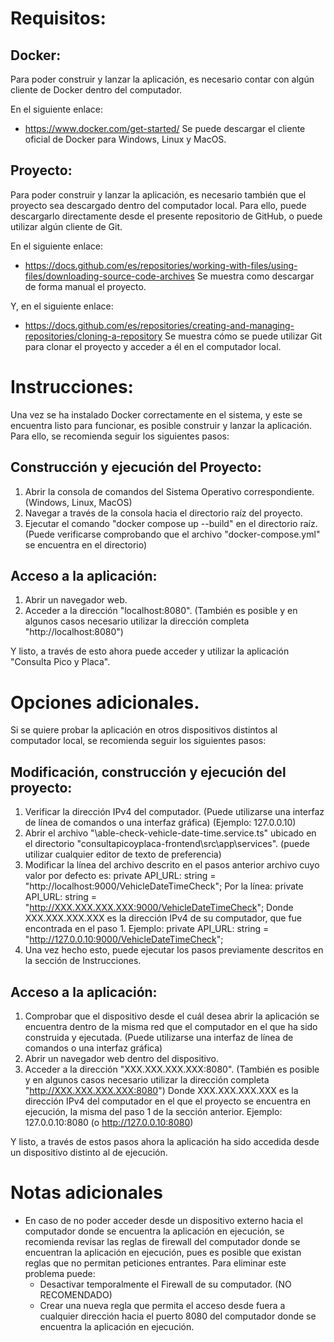 # Requisitos:

## Docker:
Para poder construir y lanzar la aplicación, es necesario contar con algún cliente de Docker dentro del computador.

En el siguiente enlace:
- https://www.docker.com/get-started/
Se puede descargar el cliente oficial de Docker para Windows, Linux y MacOS.

## Proyecto:
Para poder construir y lanzar la aplicación, es necesario también que el proyecto sea descargado dentro del computador local. Para ello, puede descargarlo directamente desde el presente repositorio de GitHub, o puede utilizar algún cliente de Git.

En el siguiente enlace:
- https://docs.github.com/es/repositories/working-with-files/using-files/downloading-source-code-archives
Se muestra como descargar de forma manual el proyecto.

Y, en el siguiente enlace:
- https://docs.github.com/es/repositories/creating-and-managing-repositories/cloning-a-repository
Se muestra cómo se puede utilizar Git para clonar el proyecto y acceder a él en el computador local.



# Instrucciones:

Una vez se ha instalado Docker correctamente en el sistema, y este se encuentra listo para funcionar, es posible construir y lanzar la aplicación. 
Para ello, se recomienda seguir los siguientes pasos:

## Construcción y ejecución del Proyecto:
1. Abrir la consola de comandos del Sistema Operativo correspondiente. (Windows, Linux, MacOS)
2. Navegar a través de la consola hacia el directorio raíz del proyecto.
3. Ejecutar el comando "docker compose up --build" en el directorio raíz. (Puede verificarse comprobando que el archivo "docker-compose.yml" se encuentra en el directorio)

## Acceso a la aplicación:
1. Abrir un navegador web.
2. Acceder a la dirección "localhost:8080". (También es posible y en algunos casos necesario utilizar la dirección completa "http://localhost:8080")

Y listo, a través de esto ahora puede acceder y utilizar la aplicación "Consulta Pico y Placa".


# Opciones adicionales.

Si se quiere probar la aplicación en otros dispositivos distintos al computador local, se recomienda seguir los siguientes pasos:

## Modificación, construcción y ejecución del proyecto:
1. Verificar la dirección IPv4 del computador. (Puede utilizarse una interfaz de línea de comandos o una interfaz gráfica) (Ejemplo: 127.0.0.10)
2. Abrir el archivo "\able-check-vehicle-date-time.service.ts" ubicado en el directorio "consultapicoyplaca-frontend\src\app\services". (puede utilizar cualquier editor de texto de preferencia)
3. Modificar la línea del archivo descrito en el pasos anterior archivo cuyo valor por defecto es:
        private API_URL: string = "http://localhost:9000/VehicleDateTimeCheck";
    Por la línea:
        private API_URL: string = "http://XXX.XXX.XXX.XXX:9000/VehicleDateTimeCheck";
    Donde XXX.XXX.XXX.XXX es la dirección IPv4 de su computador, que fue encontrada en el paso 1. 
    Ejemplo: 
        private API_URL: string = "http://127.0.0.10:9000/VehicleDateTimeCheck";
4. Una vez hecho esto, puede ejecutar los pasos previamente descritos en la sección de Instrucciones.

## Acceso a la aplicación:
1. Comprobar que el dispositivo desde el cuál desea abrir la aplicación se encuentra dentro de la misma red que el computador en el que ha sido construida y ejecutada. (Puede utilizarse una interfaz de línea de comandos o una interfaz gráfica)
2. Abrir un navegador web dentro del dispositivo.
3. Acceder a la dirección "XXX.XXX.XXX.XXX:8080". (También es posible y en algunos casos necesario utilizar la dirección completa "http://XXX.XXX.XXX.XXX:8080")
    Donde XXX.XXX.XXX.XXX es la dirección IPv4 del computador en el que el proyecto se encuentra en ejecución, la misma del paso 1 de la sección anterior.
    Ejemplo: 
        127.0.0.10:8080 (o http://127.0.0.10:8080)

Y listo, a través de estos pasos ahora la aplicación ha sido accedida desde un dispositivo distinto al de ejecución.


# Notas adicionales
- En caso de no poder acceder desde un dispositivo externo hacia el computador donde se encuentra la aplicación en ejecución, se recomienda revisar las reglas de firewall del computador donde se encuentran la aplicación en ejecución, pues es posible que existan reglas que no permitan peticiones entrantes. Para eliminar este problema puede:
    - Desactivar temporalmente el Firewall de su computador. (NO RECOMENDADO)
    - Crear una nueva regla que permita el acceso desde fuera a cualquier dirección hacia el puerto 8080 del computador donde se encuentra la aplicación en ejecución.
